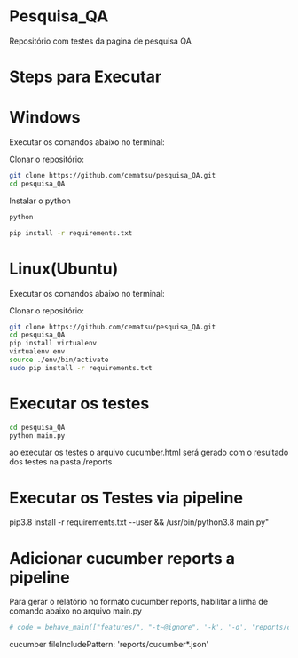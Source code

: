 # Pesquisa_QA
Repositório com testes da pagina de pesquisa QA

# Steps para Executar
# Windows

Executar os comandos abaixo no terminal:

Clonar o repositório:
```sh
git clone https://github.com/cematsu/pesquisa_QA.git
cd pesquisa_QA
```
Instalar o python
```sh
python
```
```sh
pip install -r requirements.txt
```

# Linux(Ubuntu)

Executar os comandos abaixo no terminal:

Clonar o repositório:
```sh
git clone https://github.com/cematsu/pesquisa_QA.git
cd pesquisa_QA
pip install virtualenv
virtualenv env
source ./env/bin/activate
sudo pip install -r requirements.txt
```

# Executar os testes
```sh
cd pesquisa_QA
python main.py
```
ao executar os testes o arquivo cucumber.html será gerado com o resultado dos testes na pasta /reports



# Executar os Testes via pipeline

pip3.8 install -r requirements.txt --user && /usr/bin/python3.8 main.py"


# Adicionar cucumber reports a pipeline
Para gerar o relatório no formato cucumber reports, habilitar a linha de comando abaixo no arquivo main.py
```sh
# code = behave_main(["features/", "-t~@ignore", '-k', '-o', 'reports/cucumber-behave.html', '-f', 'json'])
```
cucumber fileIncludePattern: 'reports/cucumber*.json'
